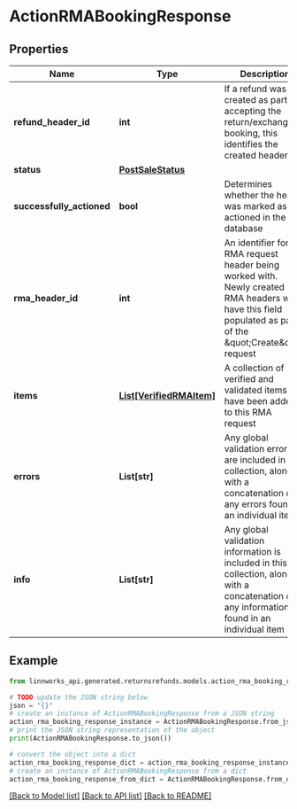 # ActionRMABookingResponse


## Properties

Name | Type | Description | Notes
------------ | ------------- | ------------- | -------------
**refund_header_id** | **int** | If a refund was created as part of accepting the return/exchange booking, this identifies the created header | [optional] 
**status** | [**PostSaleStatus**](PostSaleStatus.md) |  | [optional] 
**successfully_actioned** | **bool** | Determines whether the header was marked as actioned in the database | [optional] 
**rma_header_id** | **int** | An identifier for the RMA request header being worked with. Newly created RMA headers will have this field populated as part of the \&quot;Create\&quot; request | [optional] 
**items** | [**List[VerifiedRMAItem]**](VerifiedRMAItem.md) | A collection of verified and validated items that have been added to this RMA request | [optional] 
**errors** | **List[str]** | Any global validation errors are included in this collection, along with a concatenation of any errors found in an individual item | [optional] 
**info** | **List[str]** | Any global validation information is included in this collection, along with a concatenation of any information found in an individual item | [optional] 

## Example

```python
from linnworks_api.generated.returnsrefunds.models.action_rma_booking_response import ActionRMABookingResponse

# TODO update the JSON string below
json = "{}"
# create an instance of ActionRMABookingResponse from a JSON string
action_rma_booking_response_instance = ActionRMABookingResponse.from_json(json)
# print the JSON string representation of the object
print(ActionRMABookingResponse.to_json())

# convert the object into a dict
action_rma_booking_response_dict = action_rma_booking_response_instance.to_dict()
# create an instance of ActionRMABookingResponse from a dict
action_rma_booking_response_from_dict = ActionRMABookingResponse.from_dict(action_rma_booking_response_dict)
```
[[Back to Model list]](../README.md#documentation-for-models) [[Back to API list]](../README.md#documentation-for-api-endpoints) [[Back to README]](../README.md)


